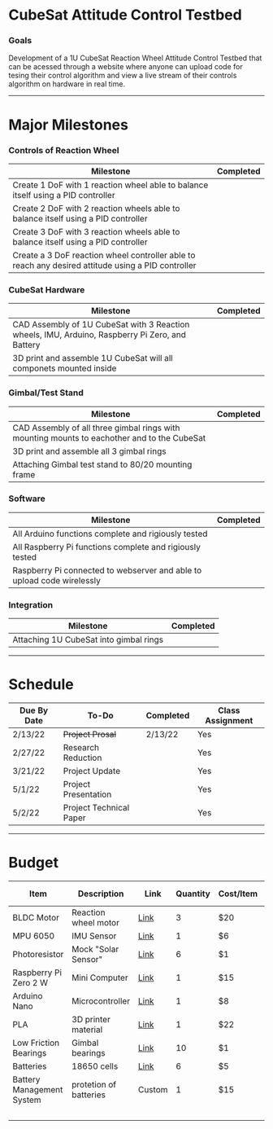 # CubeSat Attitude Control Testbed
### Goals
Development of a 1U CubeSat Reaction Wheel Attitude Control Testbed that can be acessed through a website where anyone can upload code for tesing their control algorithm and view a live stream of their controls algorithm on hardware in real time.

---

# Major Milestones
### Controls of Reaction Wheel
| Milestone | Completed |
| --- | ---
| Create 1 DoF with 1 reaction wheel able to balance itself using a PID controller |    
| Create 2 DoF with 2 reaction wheels able to balance itself using a PID controller |    
| Create 3 DoF with 3 reaction wheels able to balance itself using a PID controller |   
| Create a 3 DoF reaction wheel controller able to reach any desired attitude using a PID controller |

### CubeSat Hardware
| Milestone | Completed |
| --- | ---
| CAD Assembly of 1U CubeSat with 3 Reaction wheels, IMU, Arduino, Raspberry Pi Zero, and Battery |    
| 3D print and assemble 1U CubeSat will all componets mounted inside |    

### Gimbal/Test Stand
| Milestone | Completed |
| --- | --- 
| CAD Assembly of all three gimbal rings with mounting mounts to eachother and to the CubeSat |    
| 3D print and assemble all 3 gimbal rings |   
| Attaching Gimbal test stand to 80/20 mounting frame |   

### Software
| Milestone | Completed |
| --- | --- 
| All Arduino functions complete and rigiously tested |
| All Raspberry Pi functions complete and rigiously tested |   
| Raspberry Pi connected to webserver and able to upload code wirelessly |


### Integration 
| Milestone | Completed |
| --- | ---
| Attaching 1U CubeSat into gimbal rings  | 

---

# Schedule
| Due By Date | To-Do | Completed | Class Assignment
--- | --- | --- | ---
| 2/13/22 | ~~Project Prosal~~ | 2/13/22 | Yes
| 2/27/22 | Research Reduction |   | Yes
| 3/21/22 | Project Update |    | Yes
| 5/1/22 | Project Presentation |   | Yes
| 5/2/22 | Project Technical Paper |   | Yes

---

# Budget
| Item | Description | Link | Quantity | Cost/Item | Total Cost
--- | --- | --- | --- | --- | ---
| BLDC Motor | Reaction wheel motor | [Link](https://www.ebay.com/itm/264321073124) | 3 | $20 | $60
| MPU 6050 | IMU Sensor | [Link](https://www.amazon.com/HiLetgo-MPU-6050-Accelerometer-Gyroscope-Converter/dp/B01DK83ZYQ?th=1) | 1 | $6 | $6
| Photoresistor | Mock "Solar Sensor" | [Link](https://www.adafruit.com/product/161) | 6 | $1 | $6
| Raspberry Pi Zero 2 W | Mini Computer | [Link](https://www.canakit.com/raspberry-pi-zero-2-w.html) | 1 | $15 | $15
| Arduino Nano | Microcontroller | [Link](https://www.amazon.com/ELEGOO-Arduino-ATmega328P-Without-Compatible/dp/B0713XK923) | 1 | $8 | $8
| PLA | 3D printer material | [Link](https://www.amazon.com/HATCHBOX-3D-Filament-Dimensional-Accuracy/dp/B00J0ECR5I/ref=sr_1_6?crid=22M7AM47VNUVS&keywords=pla&qid=1644781036&sprefix=pla%2Caps%2C127&sr=8-6) | 1 | $22 | $22
| Low Friction Bearings | Gimbal bearings | [Link](https://www.amazon.com/s?k=Low+Friction+Bearings&rh=n%3A16410991&ref=nb_sb_noss) | 10 | $1 | $10
| Batteries | 18650 cells | [Link](https://www.18650batterystore.com/) | 6 | $5 | $30
| Battery Management System | protetion of batteries | Custom | 1 | $15 | $15
| | | | | | $172